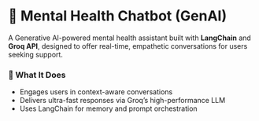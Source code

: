 # 🧠 Mental Health Chatbot (GenAI)

A Generative AI-powered mental health assistant built with **LangChain** and **Groq API**, designed to offer real-time, empathetic conversations for users seeking support.

### 🚀 What It Does
- Engages users in context-aware conversations
- Delivers ultra-fast responses via Groq’s high-performance LLM
- Uses LangChain for memory and prompt orchestration
